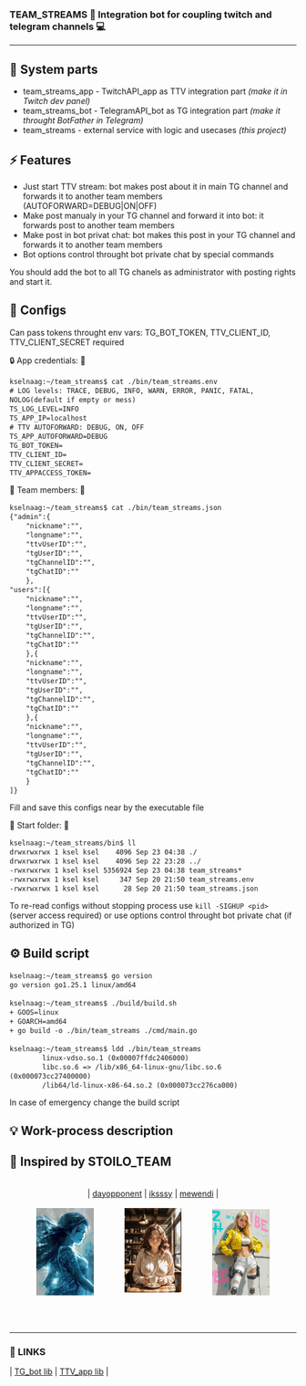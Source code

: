### **TEAM_STREAMS**  📱  Integration bot for coupling twitch and telegram channels 💻
----

## 🍱 System parts
- team_streams_app - TwitchAPI_app as TTV integration part *(make it in Twitch dev panel)*
- team_streams_bot - TelegramAPI_bot as TG integration part *(make it throught BotFather in Telegram)*
- team_streams - external service with logic and usecases *(this project)*

## ⚡ Features
- Just start TTV stream: bot makes post about it in main TG channel and forwards it to another team members (AUTOFORWARD=DEBUG|ON|OFF)
- Make post manualy in your TG channel and forward it into bot: it forwards post to another team members
- Make post in bot privat chat: bot makes this post in your TG channel and forwards it to another team members
- Bot options control throught bot private chat by special commands

You should add the bot to all TG chanels as administrator with posting rights and start it.

## 📜 Configs

Can pass tokens throught env vars: TG_BOT_TOKEN, TTV_CLIENT_ID, TTV_CLIENT_SECRET required

🔒 App credentials: 🔑
```
kselnaag:~/team_streams$ cat ./bin/team_streams.env
# LOG levels: TRACE, DEBUG, INFO, WARN, ERROR, PANIC, FATAL, NOLOG(default if empty or mess)
TS_LOG_LEVEL=INFO
TS_APP_IP=localhost
# TTV AUTOFORWARD: DEBUG, ON, OFF
TS_APP_AUTOFORWARD=DEBUG
TG_BOT_TOKEN=
TTV_CLIENT_ID=
TTV_CLIENT_SECRET=
TTV_APPACCESS_TOKEN=
```

👥 Team members: 👥
```
kselnaag:~/team_streams$ cat ./bin/team_streams.json
{"admin":{
    "nickname":"",
    "longname":"",
    "ttvUserID":"",
    "tgUserID":"",
    "tgChannelID":"",
    "tgChatID":""
    },    
"users":[{
    "nickname":"",
    "longname":"",
    "ttvUserID":"",
    "tgUserID":"",
    "tgChannelID":"",
    "tgChatID":""
    },{
    "nickname":"",
    "longname":"",
    "ttvUserID":"",
    "tgUserID":"",
    "tgChannelID":"",
    "tgChatID":""
    },{
    "nickname":"",
    "longname":"",
    "ttvUserID":"",
    "tgUserID":"",
    "tgChannelID":"",
    "tgChatID":""
    }
]}
```

Fill and save this configs near by the executable file

📂 Start folder: 🏁
```
kselnaag:~/team_streams/bin$ ll
drwxrwxrwx 1 ksel ksel    4096 Sep 23 04:38 ./
drwxrwxrwx 1 ksel ksel    4096 Sep 22 23:28 ../
-rwxrwxrwx 1 ksel ksel 5356924 Sep 23 04:38 team_streams*
-rwxrwxrwx 1 ksel ksel     347 Sep 20 21:50 team_streams.env
-rwxrwxrwx 1 ksel ksel      28 Sep 20 21:50 team_streams.json
```

To re-read configs without stopping process use `kill -SIGHUP <pid>` (server access required) or use options control throught bot private chat (if authorized in TG)

## ⚙️ Build script

```
kselnaag:~/team_streams$ go version
go version go1.25.1 linux/amd64

kselnaag:~/team_streams$ ./build/build.sh
+ GOOS=linux
+ GOARCH=amd64
+ go build -o ./bin/team_streams ./cmd/main.go

kselnaag:~/team_streams$ ldd ./bin/team_streams
        linux-vdso.so.1 (0x00007ffdc2406000)
        libc.so.6 => /lib/x86_64-linux-gnu/libc.so.6 (0x000073cc27400000)
        /lib64/ld-linux-x86-64.so.2 (0x000073cc276ca000)
```
In case of emergency change the build script

## 💡 Work-process description


## 🦋 Inspired by STOILO_TEAM

<p align="center">
<br>
|
  <a href="https://www.twitch.tv/dayopponent" title="https://www.twitch.tv/dayopponent" >dayopponent</a> |
  <a href="https://www.twitch.tv/iksssy" title="https://www.twitch.tv/iksssy">iksssy</a> |
  <a href="https://www.twitch.tv/mewendi" title="https://www.twitch.tv/mewendi">mewendi</a>
|
<br><br>
<img style="margin-right: 50px;" width="20%" src="pics/dayopponent.jpg" title="dayopponent" alt="dayopponent">
<img style="margin-bottom: 5px;" width="20%" src="pics/iksssy.jpg" title="iksssy" alt="iksssy">
<img style="margin-left: 50px;"width="20%" src="pics/mewendi.jpg" title="mewendi" alt="mewendi">
</p>
<br><br>

----
### **🔗 LINKS**
| [TG_bot lib](github.com/go-telegram/bot "github.com/go-telegram/bot")
| [TTV_app lib](github.com/nicklaw5/helix "github.com/nicklaw5/helix")
|
